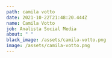 ```yaml
---
path: camila votto
date: 2021-10-22T21:48:20.444Z
name: Camila Votto
job: Analista Social Media
about: " "
black_image: /assets/camila-votto.png
image: /assets/camila-votto.png
---
```

